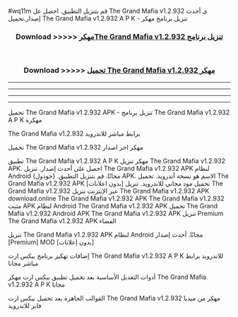 #wq11m قم بتنزيل التطبيق. احصل عل The Grand Mafia v1.2.932 ى أحدث إصدار.تحميل The Grand Mafia v1.2.932 A P K - تنزيل برنامج مهكر



<div align="center">
<h3>Download >>>>> <a href="https://ar-sites.web.app/?ar= The Grand Mafia v1.2.932">مهكرThe Grand Mafia v1.2.932 تنزيل برنامج</a></h3><br>

<h3>Download >>>>> <a href="https://ar-sites.web.app/?ar= The Grand Mafia v1.2.932">تحميل The Grand Mafia v1.2.932 مهكر</a></h3>
</div>


----------------------------------------------------------

----------------------------------------------------------

----------------------------------------------------------

----------------------------------------------------------


تحميل The Grand Mafia v1.2.932 APK - تنزيل برنامج The Grand Mafia v1.2.932 A P K مهكرة

The Grand Mafia v1.2.932 برابط مباشر للاندرويد

تحميل The Grand Mafia v1.2.932 مهكر اخر اصدار

تطبيق The Grand Mafia v1.2.932 A P K مهكر
تنزيل The Grand Mafia v1.2.932 APK. احصل على أحدث إصدار.
تنزيل The Grand Mafia v1.2.932 APK لنظام Android مجانًا.
قم بتنزيل التطبيق. {جودول} APK. الاسم هو نسخة أندرويد.
تحميل The Grand Mafia v1.2.932 APK [بدون اعلانات]
تحميل مود مجاني للاندرويد.
تنزيل The Grand Mafia v1.2.932 عبر الإنترنت
تنزيل The Grand Mafia v1.2.932 APK
download.online The Grand Mafia v1.2.932 APK
The Grand Mafia v1.2.932 مثبت APK لنظام Android
The Grand Mafia v1.2.932 APK
تحميل The Grand Mafia v1.2.932 Android APK
The Grand Mafia v1.2.932 APK تنزيل Premium
The Grand Mafia v1.2.932 APK الفضاء

تنزيل The Grand Mafia v1.2.932 APK لنظام Android مجانًا. أحدث إصدار [Premium] MOD [بدون إعلانات]

إضافات تهكير برنامج بيكس ارت The Grand Mafia v1.2.932 A P K للاندرويد برابط مباشر مجانا

أدوات التعديل الأساسية بعد تحميل تطبيق بيكس ارت مهكر The Grand Mafia v1.2.932 A P K مجانا

القوالب الجاهزة بعد تحميل بيكس ارت The Grand Mafia v1.2.932 مهكر من ميديا فاير للاندرويد



